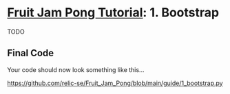 # [Fruit Jam Pong Tutorial](.#sections): 1. Bootstrap

TODO

## Final Code

Your code should now look something like this...

https://github.com/relic-se/Fruit_Jam_Pong/blob/main/guide/1_bootstrap.py
